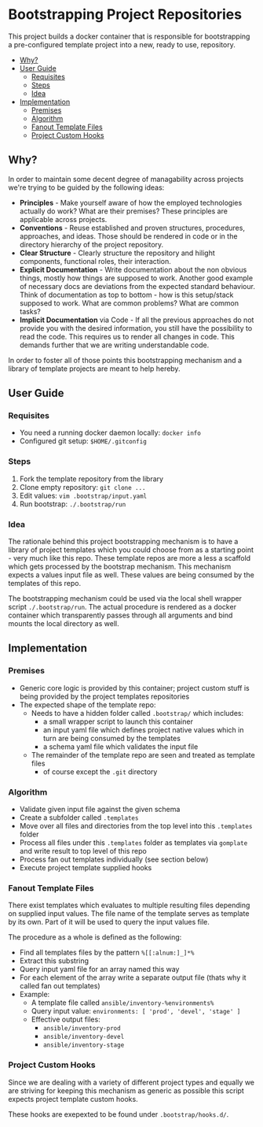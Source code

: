 
# Bootstrapping Project Repositories

This project builds a docker container that is responsible for bootstrapping a
pre-configured template project into a new, ready to use, repository.


<!-- vim-markdown-toc GFM -->

* [Why?](#why)
* [User Guide](#user-guide)
    * [Requisites](#requisites)
    * [Steps](#steps)
    * [Idea](#idea)
* [Implementation](#implementation)
    * [Premises](#premises)
    * [Algorithm](#algorithm)
    * [Fanout Template Files](#fanout-template-files)
    * [Project Custom Hooks](#project-custom-hooks)

<!-- vim-markdown-toc -->

## Why?  

In order to maintain some decent degree of managability across projects we're
trying to be guided by the following ideas:

* **Principles** - Make yourself aware of how the employed technologies
  actually do work? What are their premises? These principles are applicable
  across projects.
* **Conventions** - Reuse established and proven structures, procedures,
  approaches, and ideas. Those should be rendered in code or in the directory
  hierarchy of the project repository.
* **Clear Structure** - Clearly structure the repository and hilight components,
  functional roles, their interaction.
* **Explicit Documentation** - Write documentation about the non obvious
  things, mostly how things are supposed to work. Another good example of
  necessary docs are deviations from the expected standard behaviour. Think of
  documentation as top to bottom - how is this setup/stack supposed to work. What
  are common problems? What are common tasks?
* **Implicit Documentation** via Code - If all the previous approaches do not
  provide you with the desired information, you still have the possibility to
  read the code. This requires us to render all changes in code. This demands
  further that we are writing understandable code.

In order to foster all of those points this bootstrapping mechanism and a
library of template projects are meant to help hereby.

## User Guide

### Requisites

* You need a running docker daemon locally: `docker info`
* Configured git setup: `$HOME/.gitconfig`

### Steps

1. Fork the template repository from the library
1. Clone empty repository: `git clone ...`
1. Edit values: `vim .bootstrap/input.yaml`
1. Run bootstrap: `./.bootstrap/run`

### Idea

The rationale behind this project bootstrapping mechanism is to have a library
of project templates which you could choose from as a starting point - very
much like this repo. These template repos are more a less a scaffold which gets
processed by the bootstrap mechanism. This mechanism expects a values input
file as well. These values are being consumed by the templates of this repo.

The bootstrapping mechanism could be used via the local shell wrapper script
`./.bootstrap/run`. The actual procedure is rendered as a docker container
which transparently passes through all arguments and bind mounts the local
directory as well.

## Implementation

### Premises

* Generic core logic is provided by this container; project custom stuff is
  being provided by the project templates repositories
* The expected shape of the template repo:
    * Needs to have a hidden folder called `.bootstrap/` which includes:
        * a small wrapper script to launch this container
        * an input yaml file which defines project native values which in turn
          are being consumed by the templates
        * a schema yaml file which validates the input file
    * The remainder of the template repo are seen and treated as template files
      - of course except the `.git` directory

### Algorithm

* Validate given input file against the given schema
* Create a subfolder called `.templates`
* Move over all files and directories from the top level into this `.templates` folder
* Process all files under this `.templates` folder as templates via `gomplate` and write result to top level of this repo
* Process fan out templates individually (see section below)
* Execute project template supplied hooks

### Fanout Template Files

There exist templates which evaluates to multiple resulting files depending on
supplied input values. The file name of the template serves as template by its
own. Part of it will be used to query the input values file.

The procedure as a whole is defined as the following:

* Find all templates files by the pattern `%[[:alnum:]_]*%`
* Extract this substring
* Query input yaml file for an array named this way
* For each element of the array write a separate output file (thats why it called fan out templates)
* Example:
    * A template file called `ansible/inventory-%environments%`
    * Query input value: `environments: [ 'prod', 'devel', 'stage' ]`
    * Effective output files:
        * `ansible/inventory-prod`
        * `ansible/inventory-devel`
        * `ansible/inventory-stage`

### Project Custom Hooks

Since we are dealing with a variety of different project types and equally we are striving for keeping this mechanism as generic as possible this script expects project template custom hooks.

These hooks are exepexted to be found under `.bootstrap/hooks.d/`.
